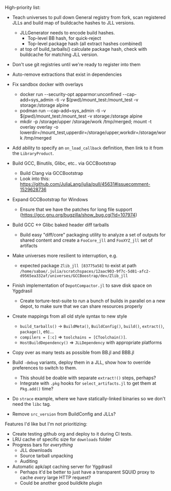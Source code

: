 High-priority list:
 - Teach universes to pull down General registry from fork, scan registered JLLs and build map of buildcache hashes to JLL versions.
   - JLLGenerator needs to encode build hashes.
     - Top-level BB hash, for quick-reject
     - Top-level package hash (all extract hashes combined)
   - at top of build_tarballs() calculate package hash, check with buildcache for matching JLL version.
 - Don't use git registries until we're ready to register into them
 - Auto-remove extractions that exist in dependencies
 - Fix sandbox docker with overlays
   - docker run --security-opt apparmor:unconfined --cap-add=sys_admin -ti -v $(pwd)/mount_test:/mount_test -v storage:/storage alpine
   - podman run --cap-add=sys_admin -ti -v $(pwd)/mount_test:/mount_test -v storage:/storage alpine
   - mkdir -p /storage/upper /storage/work /tmp/merged; mount -t overlay overlay -o lowerdir=/mount_test,upperdir=/storage/upper,workdir=/storage/work /tmp/merged



- Add ability to specify an `on_load_callback` definition, then link to it from the `LibraryProduct`.
- Build GCC, Binutils, Glibc, etc.. via GCCBootstrap
  - Build Clang via GCCBootstrap
  - Look into this: https://github.com/JuliaLang/julia/pull/45631#issuecomment-1529628736
- Expand GCCBootstrap for Windows
  - Ensure that we have the patches for long file support (https://gcc.gnu.org/bugzilla/show_bug.cgi?id=107974)
- Build GCC <-> Glibc baked header diff tarballs
  - Build easy "diff/core" packaging utility to analyze a set of outputs for
    shared content and create a `FooCore_jll` and `FooXYZ_jll` set of artifacts
- Make universes more resilient to interruption, e.g.
  - expected package `Zlib_jll [83775a58]` to exist at path `/home/sabae/.julia/scratchspaces/12aac903-9f7c-5d81-afc2-d9565ea332af/universes/GCCBoostrap/dev/Zlib_jll`
- Finish implementation of `DepotCompactor.jl` to save disk space on Yggdrasil
  - Create torture-test-suite to run a bunch of builds in parallel on a new depot, to make sure that we can share resources properly
- Create mappings from all old style syntax to new style
  - `build_tarballs()` -> `BuildMeta()`, `BuildConfig()`, `build()`, `extract()`, `package()`, etc...
  - `compilers = [:c]` => `toolchains = [CToolchain()]`.
  - `HostBuildDependency()` => `JLLDependency` with appropriate platforms
- Copy over as many tests as possible from BB.jl and BBB.jl
- Build `-debug` variants, deploy them in a JLL, show how to override preferences to switch to them.
  - This should be doable with separate `extract!()` steps, perhaps?
  - Integrate with `.pkg` hooks for `select_artifacts.jl` to get them at `Pkg.add()` time?
- Do `strace` example, where we have statically-linked binaries so we don't need the `libc` tag.
- Remove `src_version` from BuildConfig and JLLs?

Features I'd like but I'm not prioritizing:
- Create testing github org and deploy to it during CI tests.
- LRU cache of specific size for `downloads` folder
- Progress bars for _everything_
  - JLL downloads
  - Source tarball unpacking
  - Auditing
- Automatic apk/apt caching server for Yggdrasil
  - Perhaps it'd be better to just have a transparent SQUID proxy to cache _every_ large HTTP request?
  - Could be another good buildkite plugin
